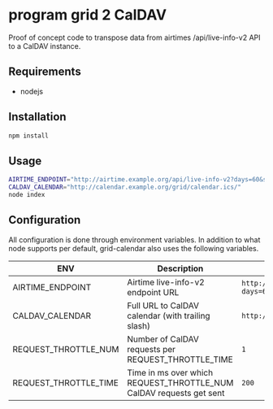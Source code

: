 # program grid 2 CalDAV

Proof of concept code to transpose data from airtimes /api/live-info-v2 API to a CalDAV instance.

## Requirements

* nodejs

## Installation

```bash
npm install
```

## Usage

```bash
AIRTIME_ENDPOINT="http://airtime.example.org/api/live-info-v2?days=60&shows=600000000"
CALDAV_CALENDAR="http://calendar.example.org/grid/calendar.ics/"
node index
```

## Configuration

All configuration is done through environment variables. In addition to what node supports per default, grid-calendar also
uses the following variables.

| ENV | Description | Default |
| --- | ----------- | ------- |
| AIRTIME_ENDPOINT | Airtime live-info-v2 endpoint URL | `http://airtime.vcap.me/api/live-info-v2?days=60&shows=600000000`
| CALDAV_CALENDAR | Full URL to CalDAV calendar (with trailing slash) | `http://calendar.vcap.me/grid/calendar.ics/`
| REQUEST_THROTTLE_NUM | Number of CalDAV requests per REQUEST_THROTTLE_TIME | `1`
| REQUEST_THROTTLE_TIME | Time in ms over which REQUEST_THROTTLE_NUM CalDAV requests get sent | `200`
